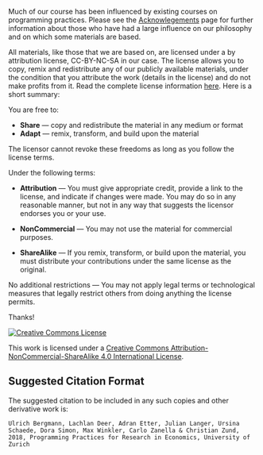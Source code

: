 Much of our course has been influenced by existing courses on programming practices.
Please see the [Acknowlegements](acknowledgements.md) page for further information about those who have had a large influence on our philosophy and on which some materials are based.

All materials, like those that we are based on, are licensed under a by attribution license, CC-BY-NC-SA in our case. The license allows you to copy, remix and redistribute any of our publicly available materials, under the condition that you attribute the work (details in the license) and do not make profits from it. Read the complete license information [here](https://creativecommons.org/licenses/by-nc-sa/4.0/). Here is a short summary:


You are free to:

* **Share** — copy and redistribute the material in any medium or format
* **Adapt** — remix, transform, and build upon the material

The licensor cannot revoke these freedoms as long as you follow the license terms.

Under the following terms:

* **Attribution** — You must give appropriate credit, provide a link to the license, and indicate if changes were made. You may do so in any reasonable manner, but not in any way that suggests the licensor endorses you or your use.

* **NonCommercial** — You may not use the material for commercial purposes.

* **ShareAlike** — If you remix, transform, or build upon the material, you must distribute your contributions under the same license as the original.

No additional restrictions — You may not apply legal terms or technological measures that legally restrict others from doing anything the license permits.

Thanks!

<a rel="license" href="http://creativecommons.org/licenses/by-nc-sa/4.0/"><img alt="Creative Commons License" style="border-width:0" src="https://i.creativecommons.org/l/by-nc-sa/4.0/88x31.png" /></a><br />

This work is licensed under a <a rel="license" href="http://creativecommons.org/licenses/by-nc-sa/4.0/">Creative Commons Attribution-NonCommercial-ShareAlike 4.0 International License</a>.

## Suggested Citation Format

The suggested citation to be included in any such copies and other derivative work is:

```
Ulrich Bergmann, Lachlan Deer, Adran Etter, Julian Langer, Ursina Schaede, Dora Simon, Max Winkler, Carlo Zanella & Christian Zund, 2018, Programming Practices for Research in Economics, University of Zurich
```
